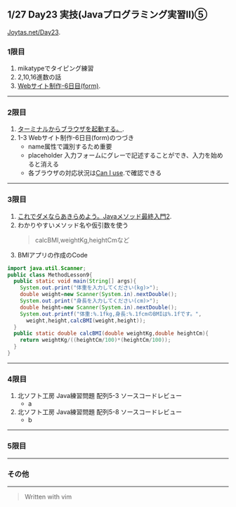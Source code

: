 ## 1/27 Day23 実技(Javaプログラミング実習Ⅱ)⑤
[Joytas.net/Day23](https://joytas.net/%e8%a8%93%e7%b7%b4/day23).
### 1限目
1. mikatypeでタイピング練習
2. 2,10,16進数の話
3. [Webサイト制作-6日目(form)](https://joytas.net/programming/website/website06).
---
### 2限目
1. [ターミナルからブラウザを起動する。](https://joytas.net/mac/open_browser_from_terminal).
1. 1-3 Webサイト制作-6日目(form)のつづき
	- name属性で識別するため重要
	- placeholder 入力フォームにグレーで記述することができ、入力を始めると消える  
	- 各ブラウザの対応状況は[Can I use](https://caniuse.com/#home).で確認できる
---
### 3限目
1. [これでダメならあきらめよう。Javaメソッド最終入門2](https://joytas.net/programming/java_last_method_2).
1. わかりやすいメソッド名や仮引数を使う
	> calcBMI,weightKg,heightCmなど
1. BMIアプリの作成のCode
~~~java
import java.util.Scanner;
public class MethodLesson9{
  public static void main(String[] args){
    System.out.print("体重を入力してください(kg)>");
    double weight=new Scanner(System.in).nextDouble();
    System.out.print("身長を入力してください(cm)>");
    double height=new Scanner(System.in).nextDouble();
    System.out.printf("体重:%.1fkg,身長:%.1fcmのBMIは%.1fです。",
      weight,height,calcBMI(weight,height));
  }
  public static double calcBMI(double weightKg,double heightCm){
    return weightKg/((heightCm/100)*(heightCm/100));
  }
}
~~~
---
### 4限目
1. 北ソフト工房 Java練習問題 配列5-3 ソースコードレビュー
	- a
1. 北ソフト工房 Java練習問題 配列5-8 ソースコードレビュー
	- b
---
### 5限目
---
### その他
---
> Written with vim
